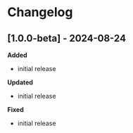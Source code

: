 # Changelog

## [1.0.0-beta] - 2024-08-24
**Added**
- initial release

**Updated**
- initial release

**Fixed**
- initial release

